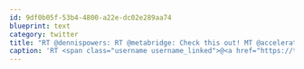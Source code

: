 ```yaml
---
id: 9df0b05f-53b4-4800-a22e-dc02e289aa74
blueprint: text
category: twitter
title: "RT @dennispowers: RT @metabridge: Check this out! MT @accelerateok: AO's photos from #metabridge flickr.com/photos/acceler…"
caption: 'RT <span class="username username_linked">@<a href="https://twitter.com/dennispowers" title="Dennis Powers">dennispowers</a></span>: RT <span class="username username_linked">@<a href="https://twitter.com/metabridge" title="Metabridge">metabridge</a></span>: Check this out! MT @accelerateok: AO''s photos from <span class="hashtag hashtag_local">#<a href="http://tweettemp.darylchymko.ca/?tag=metabridge">metabridge</a> <a href="http://www.flickr.com/photos/accelerateok/sets/72157634325585951/" title="http://www.flickr.com/photos/accelerateok/sets/72157634325585951/" class="link link_untco">flickr.com/photos/acceler…</a>'
---
```

